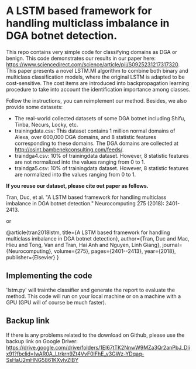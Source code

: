# A LSTM based framework for handling multiclass imbalance in DGA botnet detection. 

This repo contains very simple code for classifying domains as DGA or benign. This code demonstrates our results in our paper here: https://www.sciencedirect.com/science/article/pii/S0925231217317320. This paper presents a novel LSTM.MI algorithm to combine both binary and multiclass classification models, where the original LSTM is adapted to be cost-sensitive. The cost items are introduced into backpropagation learning procedure to take into account the identification importance among classes.

Follow the instructions, you can reimplement our method. Besides, we also provide some datasets:

- The real-world collected datasets of some DGA botnet including Shifu, Tinba, Necurs, Locky, etc.
- trainingdata.csv: This dataset contains 1 million normal domains of Alexa, over 600,000 DGA domains, and 8 statistic features corresponding to these domains. The DGA domains are collected at http://osint.bambenekconsulting.com/feeds/.
- traindga4.csv: 10% of trainingdata dataset. However, 8 statistic features are not normalized into the values ranging from 0 to 1.
- traindga5.csv: 10% of trainingdata dataset. However, 8 statistic features are normalized into the values ranging from 0 to 1.

**If you reuse our dataset, please cite out paper as follows.**

Tran, Duc, et al. "A LSTM based framework for handling multiclass imbalance in DGA botnet detection." Neurocomputing 275 (2018): 2401-2413.

or

@article{tran2018lstm,
  title={A LSTM based framework for handling multiclass imbalance in DGA botnet detection},
  author={Tran, Duc and Mac, Hieu and Tong, Van and Tran, Hai Anh and Nguyen, Linh Giang},
  journal={Neurocomputing},
  volume={275},
  pages={2401--2413},
  year={2018},
  publisher={Elsevier}
}

## Implementing the code

'lstm.py' will trainthe classifier and generate the report to evaluate the method. This code will run on your local machine or on a machine with a GPU (GPU will of course be much faster).
  
## Backup link
If there is any problems related to the download on Github, please use the backup link on Google Driver:
https://drive.google.com/drive/folders/1EI67tTK2NnwW9MZa3Qr2anPbJ_Dlix91?fbclid=IwAR0A_Ltrkrn9Zt4VvF0IFhE_v3GWz-YDqaq-SsHaU2mHNG5861KXylvZlBY
